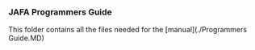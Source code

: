 ### JAFA Programmers Guide
This folder contains all the files needed for the [manual](./Programmers Guide.MD)
